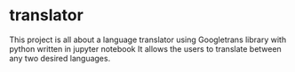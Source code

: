# translator
This project is all about a language translator using Googletrans library with python written in jupyter notebook
It allows the users to translate between any two desired languages.
